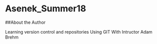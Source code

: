# Asenek_Summer18


##About the Author

Learning version control and repositories
Using GIT
With Intructor Adam Brehm
